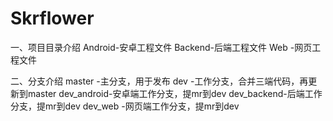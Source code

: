 # Skrflower

一、项目目录介绍
    Android-安卓工程文件
    Backend-后端工程文件
    Web    -网页工程文件

二、分支介绍
    master     -主分支，用于发布
    dev        -工作分支，合并三端代码，再更新到master
    dev_android-安卓端工作分支，提mr到dev
    dev_backend-后端工作分支，提mr到dev
    dev_web    -网页端工作分支，提mr到dev
